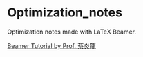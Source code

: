 # Optimization_notes
Optimization notes made with LaTeX Beamer.

[Beamer Tutorial by Prof. 蔡炎龍](https://liam.page/attachment/attachment/TsinghuaLaTeX/latex04.pdf)